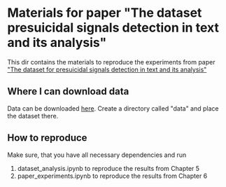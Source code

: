 # Materials for paper "The dataset presuicidal signals detection in text and its analysis"

This dir contains the materials to reproduce the experiments from paper ["The dataset for presuicidal signals detection in text and its analysis"](https://www.dialog-21.ru/media/5752/buyanoviplussochenkovi046.pdf)

## Where I can download data

Data can be downloaded [here](https://data.mendeley.com/datasets/86v3z38dc7/1). Create a directory called "data" and place the dataset there.

## How to reproduce

Make sure, that you have all necessary dependencies and run

1. dataset_analysis.ipynb to reproduce the results from Chapter 5
2. paper_experiments.ipynb to reproduce the results from Chapter 6
